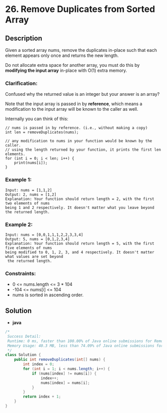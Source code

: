 # 26. Remove Duplicates from Sorted Array

## Description

Given a sorted array nums, remove the duplicates in-place such that each element appears only once and returns the new
length.

Do not allocate extra space for another array, you must do this by **modifying the input array**
in-place with O(1) extra memory.

### Clarification:

Confused why the returned value is an integer but your answer is an array?

Note that the input array is passed in by **reference**, which means a modification to the input array will be known to
the caller as well.

Internally you can think of this:

```
// nums is passed in by reference. (i.e., without making a copy)
int len = removeDuplicates(nums);

// any modification to nums in your function would be known by the caller.
// using the length returned by your function, it prints the first len elements.
for (int i = 0; i < len; i++) {
    print(nums[i]);
}
```

### Example 1:

```
Input: nums = [1,1,2]
Output: 2, nums = [1,2]
Explanation: Your function should return length = 2, with the first two elements of nums 
being 1 and 2 respectively. It doesn't matter what you leave beyond the returned length.
```

### Example 2:

```
Input: nums = [0,0,1,1,1,2,2,3,3,4]
Output: 5, nums = [0,1,2,3,4]
Explanation: Your function should return length = 5, with the first five elements of nums
being modified to 0, 1, 2, 3, and 4 respectively. It doesn't matter what values are set beyond
 the returned length.
```

### Constraints:

* 0 <= nums.length <= 3 * 104
* -104 <= nums[i] <= 104
* nums is sorted in ascending order.

## Solution

* **java**

```java
/*
 Success Detail:
 Runtime: 0 ms, faster than 100.00% of Java online submissions for Remove Duplicates from Sorted Array.
 Memory Usage: 40.3 MB, less than 74.09% of Java online submissions for Remove Duplicates from Sorted Array.
 */
class Solution {
    public int removeDuplicates(int[] nums) {
        int index = 0;
        for (int i = 1; i < nums.length; i++) {
            if (nums[index] != nums[i]) {
                index++;
                nums[index] = nums[i];
            }
        }
        return index + 1;
    }
}
```

